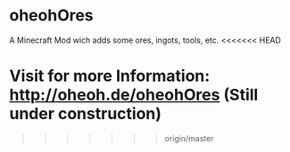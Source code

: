 # oheohOres
A Minecraft Mod wich adds some ores, ingots, tools, etc.
<<<<<<< HEAD

Visit for more Information: http://oheoh.de/oheohOres (Still under construction)
=======
>>>>>>> origin/master
